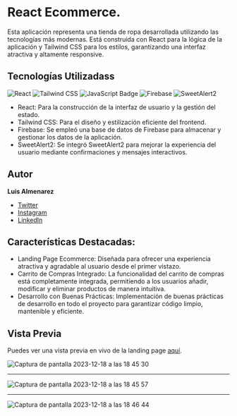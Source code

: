 # React Ecommerce.

Esta aplicación representa una tienda de ropa desarrollada utilizando las tecnologías más modernas. Está construida con React para la lógica de la aplicación y Tailwind CSS para los estilos, garantizando una interfaz atractiva y altamente responsive.

## Tecnologías Utilizadass

![React](https://img.shields.io/badge/-React-61dafb?style=flat&logo=react&logoColor=white)
![Tailwind CSS](https://img.shields.io/badge/-Tailwind_CSS-38b2ac?style=flat&logo=tailwind-css&logoColor=white)
![JavaScript Badge](https://img.shields.io/badge/-JavaScript-F7DF1E?style=flat&logo=javascript&logoColor=black)
![Firebase](https://img.shields.io/badge/-Firebase-ffca28?style=flat&logo=firebase&logoColor=black)
![SweetAlert2](https://img.shields.io/badge/-SweetAlert2-3085d6?style=flat&logo=sweetalert2&logoColor=white)

- React: Para la construcción de la interfaz de usuario y la gestión del estado.
- Tailwind CSS: Para el diseño y estilización eficiente del frontend.
- Firebase: Se empleó una base de datos de Firebase para almacenar y gestionar los datos de la aplicación.
- SweetAlert2: Se integró SweetAlert2 para mejorar la experiencia del usuario mediante confirmaciones y mensajes interactivos.


## Autor

**Luis Almenarez**

- [Twitter](https://twitter.com/_luisalmenarez)
- [Instagram](https://www.instagram.com/_luisalmenarez/)
- [LinkedIn](https://www.linkedin.com/in/luisalmenarez/)

## Características Destacadas:

 - Landing Page Ecommerce: Diseñada para ofrecer una experiencia atractiva y agradable al usuario desde el primer vistazo.
 - Carrito de Compras Integrado: La funcionalidad del carrito de compras está completamente integrada, permitiendo a los usuarios añadir, modificar y eliminar productos de manera intuitiva.
 - Desarrollo con Buenas Prácticas: Implementación de buenas prácticas de desarrollo en todo el proyecto para garantizar código limpio, mantenible y eficiente.

## Vista Previa

Puedes ver una vista previa en vivo de la landing page [aquí](https://reactstylehub.vercel.app/).

![Captura de pantalla 2023-12-18 a las 18 45 30](https://github.com/luisalmenarez/Ecommerce-React/assets/125621759/0e0df7b5-b8e6-4ec3-91f3-1b16313329c8)


<hr>

![Captura de pantalla 2023-12-18 a las 18 45 57](https://github.com/luisalmenarez/Ecommerce-React/assets/125621759/08220a15-4e49-4f20-9a7f-da533d465c6f)

<hr>

![Captura de pantalla 2023-12-18 a las 18 46 44](https://github.com/luisalmenarez/Ecommerce-React/assets/125621759/8ba49132-fd0f-4a1b-b590-d8c0fea22097)
